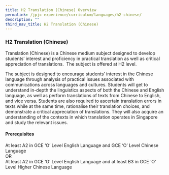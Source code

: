 ```yaml
---
title: H2 Translation (Chinese) Overview
permalink: /jpjc-experience/curriculum/languages/h2-chinese/
description: ""
third_nav_title: H2 Translation (Chinese)
---
```

### **H2 Translation (Chinese)**
Translation (Chinese) is a Chinese medium subject designed to develop students’ interest and proficiency in practical translation as well as critical appreciation of translations.  The subject is offered at H2 level.

The subject is designed to encourage students’ interest in the Chinese language through analysis of practical issues associated with communications across languages and cultures. Students will get to understand in-depth the linguistics aspects of both the Chinese and English language, as well as perform translations of texts from Chinese to English, and vice versa. Students are also required to ascertain translation errors in texts while at the same time, rationalise their translation choices, and demonstrate a critical appreciation of translations. They will also acquire an understanding of the contexts in which translation operates in Singapore and study the relevant issues.

#### **Prerequisites**
At least A2 in GCE ‘O’ Level English Language and GCE ‘O’ Level Chinese Language <br>
OR<br>
At least A2 in GCE ‘O’ Level English Language and at least B3 in GCE ‘O’ Level Higher Chinese Language
